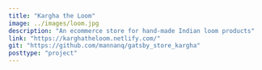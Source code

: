 ```yaml
---
title: "Kargha the Loom"
image: ../images/loom.jpg
description: "An ecommerce store for hand-made Indian loom products"
link: "https://karghatheloom.netlify.com/"
git: "https://github.com/mannanq/gatsby_store_kargha"
posttype: "project"
---
```

